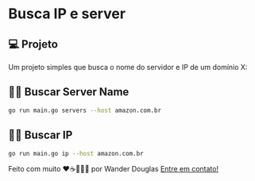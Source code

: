 # Busca IP e server

## 💻 Projeto

Um projeto simples que busca o nome do servidor e IP de um domínio X: 

## 🧑‍💻 Buscar Server Name

```sh
go run main.go servers --host amazon.com.br
```

## 🧑‍💻 Buscar IP

```sh
go run main.go ip --host amazon.com.br
```

Feito com muito ❤️☕👨🏻‍💻  por Wander Douglas   [Entre em contato!](https://www.linkedin.com/in/wander-douglas/)
